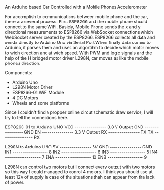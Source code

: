 An Arduino based Car Controlled with a Mobile Phones Accelerometer

For accomplish to communications between mobile phone and the car, there ara several process. First ESP8266 and the mobile
phone should connect to the same WiFi. Basicly, Mobile Phone sends the x and y directional measurements to ESP8266 via
WebSocket connections which WebSocket server created by the ESP8266. ESP8266 collects all data and sends directly to Arduino 
Uno via Serial Port.When finally data comes to Arduino, it parses them and uses an algortihm to decide which motor moves to 
wich direction and at wich speed. With PWM and logic signals and the help of the H bridged motor driver L298N, car moves as 
like the mobile phones direction.


Components:
- Arduino Uno
- L298N Motor Driver
- ESP8266-01 WiFi Module
- 4 DC Motors
- Wheels and some platforms

Since I couldn't find a propper online circut schematic draw service, I will try to tell the connections here.

ESP8266-01   to   Arduino UNO
VCC  ---------------- 3.3 V Output
GND  ----------------  GND
EN   ----------------  3.3 V Output
RX   ---------------- TX
TX   ---------------- RX

L298N      to     Arduino UNO
5V   ----------------   5V
GND  ----------------   GND
IN1 ------------------  8
IN2 ------------------  6
IN3 ------------------  5
IN4 ------------------  7
ENA ------------------ 10
ENB ------------------ 9

L298N can control two motors but I connect every output with two motors so this way I could managed to conrol 4 motors. I 
think you should use at least 12V of supply in case of the situations thah can appear from tha lack of power.
